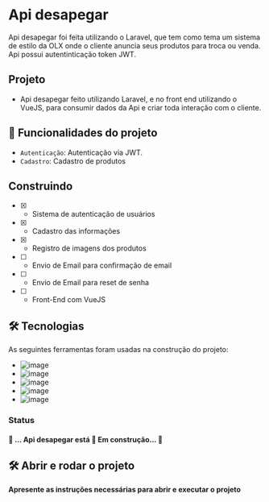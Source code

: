 #  Api desapegar
Api desapegar foi feita utilizando o Laravel, que tem como tema um sistema de estilo da OLX onde o cliente anuncia seus produtos para troca ou venda. Api possui  autentinticação token JWT.

## Projeto
- Api desapegar feito utilizando Laravel, e no front end utilizando o VueJS, para consumir dados da Api e criar toda interação com o cliente. 

## :hammer: Funcionalidades do projeto

- `Autenticação`: Autenticação via JWT.
- `Cadastro`: Cadastro de produtos


 ## Construindo 
- [X] - Sistema de autenticação de usuários
- [X] - Cadastro das informações
- [X] - Registro de imagens dos produtos
- [ ] - Envio de Email para confirmação de email
- [ ] - Envio de Email para reset de senha
- [ ] - Front-End  com VueJS


## 🛠 Tecnologias

As seguintes ferramentas foram usadas na construção do projeto:

- ![image](https://img.shields.io/badge/JavaScript-323330?style=for-the-badge&logo=javascript&logoColor=F7DF1E)
- ![image](https://img.shields.io/badge/PHP-777BB4?style=for-the-badge&logo=php&logoColor=white)
- ![image](https://img.shields.io/badge/Vue.js-35495E?style=for-the-badge&logo=vue.js&logoColor=4FC08D)
- ![image](https://img.shields.io/badge/Postman-FF6C37?style=for-the-badge&logo=Postman&logoColor=white)
- ![image](https://img.shields.io/badge/Laravel-FF2D20?style=for-the-badge&logo=laravel&logoColor=white)

### Status
 <h4> 
	🚧  ... Api desapegar está 🚀 Em construção...  🚧
</h4>

## 🛠️ Abrir e rodar o projeto

**Apresente as instruções necessárias para abrir e executar o projeto**
